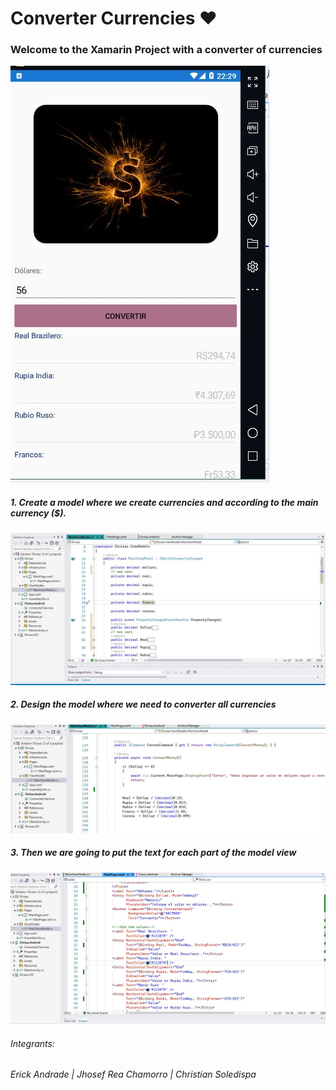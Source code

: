 # Converter Currencies :heart:

### Welcome to the Xamarin Project with a converter of currencies
!["First View"](imgs/0.jpg)
##### 1. Create a model where we create currencies and according to the main currency ($).
!["Second View"](imgs/1.jpg)
##### 2. Design the model where we need to converter all currencies 
!["Third View"](imgs/2.jpg)
##### 3. Then we are going to put the text for each part of the model view
!["Fourth  View"](imgs/3.jpg)
###### Integrants:
###### Erick Andrade | Jhosef Rea Chamorro | Christian Soledispa
